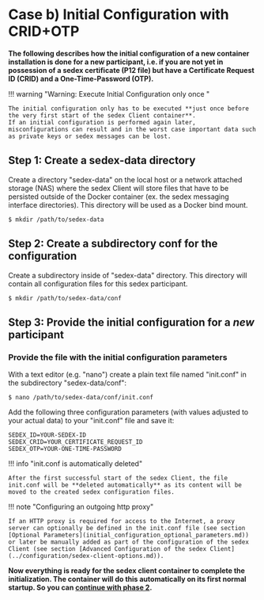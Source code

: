 # Case b) Initial Configuration with CRID+OTP

**The following describes how the initial configuration of a new container installation is done for a new participant, i.e. if you are not yet in possession of a sedex certificate (P12 file) but have a Certificate Request ID (CRID) and a One-Time-Password (OTP).**


!!! warning "Warning: Execute Initial Configuration only once "

    The initial configuration only has to be executed **just once before the very first start of the sedex Client container**.
    If an initial configuration is performed again later, misconfigurations can result and in the worst case important data such as private keys or sedex messages can be lost.


## Step 1: Create a sedex-data directory
Create a directory "sedex-data" on the local host or a network attached storage (NAS) where the sedex Client will store files that have to be persisted 
outside of the Docker container (ex. the sedex messaging interface directories). This directory will be used as a Docker bind mount.
```console
$ mkdir /path/to/sedex-data
```


## Step 2: Create a subdirectory conf for the configuration
Create a subdirectory inside of "sedex-data" directory. This directory will contain all configuration files for this sedex participant.
```console
$ mkdir /path/to/sedex-data/conf
```

   
## Step 3: Provide the initial configuration for a *new* participant


### Provide the file with the initial configuration parameters

With a text editor (e.g. "nano") create a plain text file named "init.conf" in the subdirectory "sedex-data/conf":

```console
$ nano /path/to/sedex-data/conf/init.conf
```

Add the following three configuration parameters (with values adjusted to your actual data) to your "init.conf" file and save it:

```console
SEDEX_ID=YOUR-SEDEX-ID
SEDEX_CRID=YOUR_CERTIFICATE_REQUEST_ID
SEDEX_OTP=YOUR-ONE-TIME-PASSWORD
```

!!! info "init.conf is automatically deleted"

    After the first successful start of the sedex Client, the file init.conf will be **deleted automatically** as its content will be moved to the created sedex configuration files.

!!! note "Configuring an outgoing http proxy"

    If an HTTP proxy is required for access to the Internet, a proxy server can optionally be defined in the init.conf file (see section [Optional Parameters](initial_configuration_optional_parameters.md)) or later be manually added as part of the configuration of the sedex Client (see section [Advanced Configuration of the sedex Client](../configuration/sedex-client-options.md)). 

**Now everything is ready for the sedex client container to complete the initialization. The container will do this automatically on its first normal startup. So you can [continue with phase 2](../run/run_with_docker.md).**
